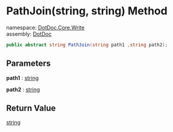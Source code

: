 ﻿# PathJoin\(string, string\) Method

namespace: [DotDoc\.Core\.Write](../../DotDoc.Core.Write.md)<br />
assembly: [DotDoc](../../../DotDoc.md)



```csharp
public abstract string PathJoin(string path1 ,string path2);
```

## Parameters

__path1__ : [string](https://docs.microsoft.com/dotnet/api/System.String)



__path2__ : [string](https://docs.microsoft.com/dotnet/api/System.String)



## Return Value

[string](https://docs.microsoft.com/dotnet/api/System.String)



